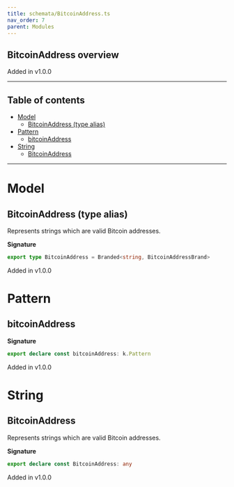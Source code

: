 ```yaml
---
title: schemata/BitcoinAddress.ts
nav_order: 7
parent: Modules
---
```


## BitcoinAddress overview

Added in v1.0.0

---

<h2 class="text-delta">Table of contents</h2>

- [Model](#model)
  - [BitcoinAddress (type alias)](#bitcoinaddress-type-alias)
- [Pattern](#pattern)
  - [bitcoinAddress](#bitcoinaddress)
- [String](#string)
  - [BitcoinAddress](#bitcoinaddress)

---

# Model

## BitcoinAddress (type alias)

Represents strings which are valid Bitcoin addresses.

**Signature**

```ts
export type BitcoinAddress = Branded<string, BitcoinAddressBrand>
```

Added in v1.0.0

# Pattern

## bitcoinAddress

**Signature**

```ts
export declare const bitcoinAddress: k.Pattern
```

Added in v1.0.0

# String

## BitcoinAddress

Represents strings which are valid Bitcoin addresses.

**Signature**

```ts
export declare const BitcoinAddress: any
```

Added in v1.0.0
